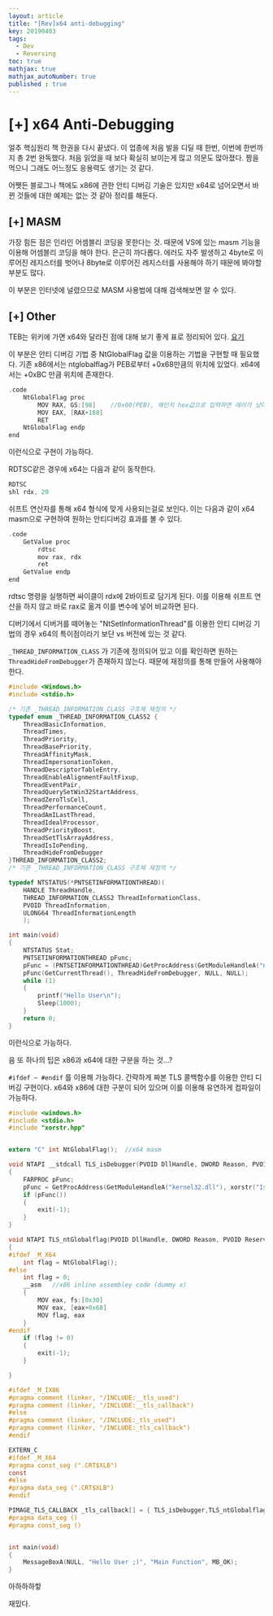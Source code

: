 ```yaml
---
layout: article
title: "[Rev]x64 anti-debugging"
key: 20190403
tags:
  - Dev
  - Reversing
toc: true
mathjax: true
mathjax_autoNumber: true
published : true
---
```


# [+] x64 Anti-Debugging

<!--more-->

얼추 핵심원리 책 한권을 다시 끝냈다. 이 업종에 처음 발을 디딜 때 한번, 이번에 한번까지 총 2번 완독했다. 처음 읽었을 때 보다 확실히 보이는게 많고 의문도 많아졌다. 짬을 먹으니 그래도 어느정도 응용력도 생기는 것 같다.

어쨋든 블로그나 책에도 x86에 관한 안티 디버깅 기술은 있지만 x64로 넘어오면서 바뀐 것들에 대한 예제는 없는 것 같아 정리를 해둔다.

## [+] MASM

가장 힘든 점은 인라인 어셈블리 코딩을 못한다는 것. 때문에 VS에 있는 masm 기능을 이용해 어셈블리 코딩을 해야 한다. 은근히 까다롭다. 에러도 자주 발생하고 4byte로 이루어진 레지스터를 벗어나 8byte로 이루어진 레지스터를 사용해야 하기 때문에 봐야할 부분도 많다.

이 부분은 인터넷에 널렸으므로 MASM 사용법에 대해 검색해보면 알 수 있다.

## [+]  Other

TEB는 위키에 가면 x64와 달라진 점에 대해 보기 좋게 표로 정리되어 있다. <a href="https://en.wikipedia.org/wiki/Win32_Thread_Information_Block">요기</a>

이 부분은 안티 디버깅 기법 중 NtGlobalFlag 값을 이용하는 기법을 구현할 때 필요했다. 기존 x86에서는 ntglobalflag가 PEB로부터 +0x68만큼의 위치에 있었다. x64에서는 +0xBC 만큼 위치에 존재한다.

```c
.code
	NtGlobalFlag proc
		MOV RAX, GS:[98]	//0x60(PEB), 왜인지 hex값으로 입력하면 에러가 났다.
		MOV EAX, [RAX+188]
		RET
	NtGlobalFlag endp
end
```

이런식으로 구현이 가능하다. 

RDTSC같은 경우에 x64는 다음과 같이 동작한다.

```c
RDTSC
shl rdx, 20
```

쉬프트 연산자를 통해 x64 형식에 맞게 사용되는걸로 보인다.
이는 다음과 같이 x64 masm으로 구현하여 원하는 안티디버깅 효과를 볼 수 있다.

```c
.code
	GetValue proc
		rdtsc
		mov rax, rdx
		ret
	GetValue endp
end
```

rdtsc 명령을 실행하면 싸이클이 rdx에 2바이트로 담기게 된다. 이를 이용해 쉬프트 연산을 하지 않고 바로 rax로 옮겨 이를 변수에 넣어 비교하면 된다.

디버기에서 디버거를 떼어놓는 "NtSetInformationThread"를 이용한 안티 디버깅 기법의 경우 x64의 특이점이라기 보단 vs 버전에 있는 것 같다.

`_THREAD_INFORMATION_CLASS` 가 기존에 정의되어 있고 이를 확인하면 원하는 `ThreadHideFromDebugger`가 존재하지 않는다. 때문에 재정의를 통해 만들어 사용해야 한다.

```c
#include <Windows.h>
#include <stdio.h>

/* 기존 _THREAD_INFORMATION_CLASS 구조체 재정의 */
typedef enum _THREAD_INFORMATION_CLASS2 {
	ThreadBasicInformation,
	ThreadTimes,
	ThreadPriority,
	ThreadBasePriority,
	ThreadAffinityMask,
	ThreadImpersonationToken,
	ThreadDescriptorTableEntry,
	ThreadEnableAlignmentFaultFixup,
	ThreadEventPair,
	ThreadQuerySetWin32StartAddress,
	ThreadZeroTlsCell,
	ThreadPerformanceCount,
	ThreadAmILastThread,
	ThreadIdealProcessor,
	ThreadPriorityBoost,
	ThreadSetTlsArrayAddress,
	ThreadIsIoPending,
	ThreadHideFromDebugger
}THREAD_INFORMATION_CLASS2;
/* 기존 _THREAD_INFORMATION_CLASS 구조체 재정의 */

typedef NTSTATUS(*PNTSETINFORMATIONTHREAD)(
	HANDLE ThreadHandle,
	THREAD_INFORMATION_CLASS2 ThreadInformationClass,
	PVOID ThreadInformation,
	ULONG64 ThreadInformationLength
	);

int main(void)
{
	NTSTATUS Stat;
	PNTSETINFORMATIONTHREAD pFunc;
	pFunc = (PNTSETINFORMATIONTHREAD)GetProcAddress(GetModuleHandleA("ntdll.dll"), "NtSetInformationThread");
	pFunc(GetCurrentThread(), ThreadHideFromDebugger, NULL, NULL);
	while (1)
	{
		printf("Hello User\n");
		Sleep(1000);
	}
	return 0;
}
```

이런식으로 가능하다.

음 또 하나의 팁은 x86과 x64에 대한 구분을 하는 것...?

`#ifdef ~ #endif` 를 이용해 가능하다. 간략하게 짜본 TLS 콜백함수를 이용한 안티 디버깅 구현이다. x64와 x86에 대한 구분이 되어 있으며 이를 이용해 유연하게 컴파일이 가능하다.

```c
#include <windows.h>
#include <stdio.h>
#include "xorstr.hpp"


extern "C" int NtGlobalFlag();	//x64 masm

void NTAPI __stdcall TLS_isDebugger(PVOID DllHandle, DWORD Reason, PVOID Reserved)
{
	FARPROC pFunc;
	pFunc = GetProcAddress(GetModuleHandleA("kernel32.dll"), xorstr("IsDebuggerPresent").crypt_get());	// indirect call
	if (pFunc())
	{
		exit(-1);
	}
}

void NTAPI TLS_ntGlobalflag(PVOID DllHandle, DWORD Reason, PVOID Reserved)
{
#ifdef _M_X64
	int flag = NtGlobalFlag();
#else
	int flag = 0;
	__asm	//x86 inline assembley code (dummy x)
	{
		MOV eax, fs:[0x30]
		MOV eax, [eax+0x68]
		MOV flag, eax
	}
#endif
	if (flag != 0)
	{
		exit(-1);
	}

}

#ifdef _M_IX86
#pragma comment (linker, "/INCLUDE:__tls_used")
#pragma comment (linker, "/INCLUDE:__tls_callback")
#else
#pragma comment (linker, "/INCLUDE:_tls_used")
#pragma comment (linker, "/INCLUDE:_tls_callback")
#endif

EXTERN_C
#ifdef _M_X64
#pragma const_seg (".CRT$XLB")
const
#else
#pragma data_seg (".CRT$XLB")
#endif

PIMAGE_TLS_CALLBACK _tls_callback[] = { TLS_isDebugger,TLS_ntGlobalflag, 0 };	// Array of TLS_Table
#pragma data_seg ()
#pragma const_seg ()


int main(void)
{
	MessageBoxA(NULL, "Hello User ;)", "Main Function", MB_OK);
}
```

아하하하핳

재밌다.

